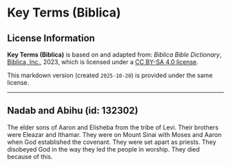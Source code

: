 # Key Terms (Biblica)

## License Information

**Key Terms (Biblica)** is based on and adapted from: _Biblica Bible Dictionary_, [Biblica, Inc.](https://www.biblica.com/), 2023, which is licensed under a [CC BY-SA 4.0 license](https://creativecommons.org/licenses/by-sa/4.0/legalcode.en).

This markdown version (created `2025-10-20`) is provided under the same license.



--------------------------------

## Nadab and Abihu (id: 132302)

The elder sons of Aaron and Elisheba from the tribe of Levi. Their brothers were Eleazar and Ithamar. They were on Mount Sinai with Moses and Aaron when God established the covenant. They were set apart as priests. They disobeyed God in the way they led the people in worship. They died because of this.


